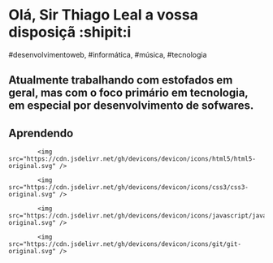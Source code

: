 # Olá, Sir Thiago Leal a vossa disposiçã  :shipit:i

#desenvolvimentoweb, #informática, #música, #tecnologia 

## Atualmente trabalhando com estofados em geral, mas com o foco primário em tecnologia, em especial por desenvolvimento de sofwares.

## Aprendendo 
            <img src="https://cdn.jsdelivr.net/gh/devicons/devicon/icons/html5/html5-original.svg" />
          
            <img src="https://cdn.jsdelivr.net/gh/devicons/devicon/icons/css3/css3-original.svg" />
          
            <img src="https://cdn.jsdelivr.net/gh/devicons/devicon/icons/javascript/javascript-original.svg" />
          
            <img src="https://cdn.jsdelivr.net/gh/devicons/devicon/icons/git/git-original.svg" />
          
